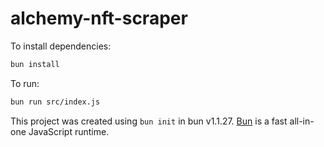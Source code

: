 # alchemy-nft-scraper

To install dependencies:

```bash
bun install
```

To run:

```bash
bun run src/index.js
```

This project was created using `bun init` in bun v1.1.27. [Bun](https://bun.sh) is a fast all-in-one JavaScript runtime.
